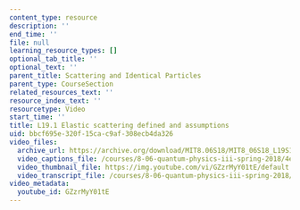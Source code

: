 ```yaml
---
content_type: resource
description: ''
end_time: ''
file: null
learning_resource_types: []
optional_tab_title: ''
optional_text: ''
parent_title: Scattering and Identical Particles
parent_type: CourseSection
related_resources_text: ''
resource_index_text: ''
resourcetype: Video
start_time: ''
title: L19.1 Elastic scattering defined and assumptions
uid: bbcf695e-320f-15ca-c9af-308ecb4da326
video_files:
  archive_url: https://archive.org/download/MIT8.06S18/MIT8_06S18_L19S1_300k.mp4
  video_captions_file: /courses/8-06-quantum-physics-iii-spring-2018/4e0efce92bc75669a1961b85ffc6f27b_GZzrMyY01tE.vtt
  video_thumbnail_file: https://img.youtube.com/vi/GZzrMyY01tE/default.jpg
  video_transcript_file: /courses/8-06-quantum-physics-iii-spring-2018/a08cb56aa3fb7ca4449b72aec71915d1_GZzrMyY01tE.pdf
video_metadata:
  youtube_id: GZzrMyY01tE
---
```

